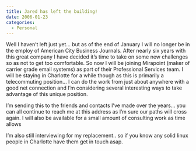 ```yaml
---
title: Jared has left the building!
date: 2006-01-23
categories:
  - Personal
---
```


Well I haven’t left just yet… but as of the end of January I will no longer be in the employ of American City Business Journals. After nearly six years with this great company I have decided it’s time to take on some new challenges so as not to get too comfortable. So now I will be joining Mirapoint (maker of carrier grade email systems) as part of their Professional Services team. I will be staying in Charlotte for a while though as this is primarily a telecommuting position… I can do the work from just about anywhere with a good net connection and I’m considering several interesting ways to take advantage of this unique position.

I’m sending this to the friends and contacts I’ve made over the years… you can all continue to reach me at this address as I’m sure our paths will cross again. I will also be available for a small amount of consulting work as time allows

I’m also still interviewing for my replacement.. so if you know any solid linux people in Charlotte have them get in touch asap.
